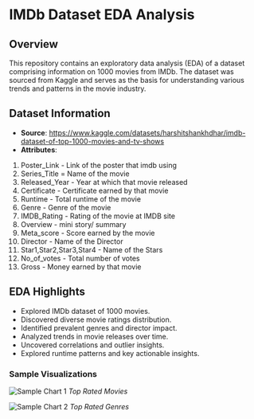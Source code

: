 # IMDb Dataset EDA Analysis

## Overview

This repository contains an exploratory data analysis (EDA) of a dataset comprising information on 1000 movies from IMDb. The dataset was sourced from Kaggle and serves as the basis for understanding various trends and patterns in the movie industry.

## Dataset Information

- **Source**: https://www.kaggle.com/datasets/harshitshankhdhar/imdb-dataset-of-top-1000-movies-and-tv-shows
- **Attributes**:
1) Poster_Link - Link of the poster that imdb using
2) Series_Title = Name of the movie
3) Released_Year - Year at which that movie released
4) Certificate - Certificate earned by that movie
5) Runtime - Total runtime of the movie
6) Genre - Genre of the movie
7) IMDB_Rating - Rating of the movie at IMDB site
8) Overview - mini story/ summary
9) Meta_score - Score earned by the movie
10) Director - Name of the Director
11) Star1,Star2,Star3,Star4 - Name of the Stars
12) No_of_votes - Total number of votes
13) Gross - Money earned by that movie

## EDA Highlights

- Explored IMDb dataset of 1000 movies.
- Discovered diverse movie ratings distribution.
- Identified prevalent genres and director impact.
- Analyzed trends in movie releases over time.
- Uncovered correlations and outlier insights.
- Explored runtime patterns and key actionable insights.


### Sample Visualizations

![Sample Chart 1](![image](https://github.com/JaveriaMajeed/EDA-Analysis/plots/Top-ratedMovies.png)
)
*Top Rated Movies*

![Sample Chart 2](![image](https://github.com/JaveriaMajeed/EDA-Analysis/plots/TopGenre.png)
)
*Top Rated Genres*



